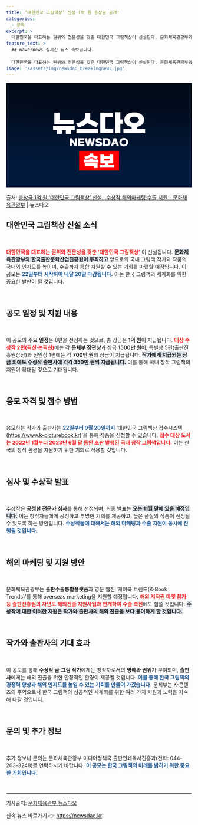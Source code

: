 ```yaml
---
title: ‘대한민국 그림책상’ 신설 1억 원 총상금 공개!
categories:
  - 문학
excerpt: >
  대한민국을 대표하는 권위와 전문성을 갖춘 대한민국 그림책상이 신설된다. 문화체육관광부와 한국출판문화산업진흥원…
feature_text: >
  ## navernews 실시간 뉴스 속보입니다.

  대한민국을 대표하는 권위와 전문성을 갖춘 대한민국 그림책상이 신설된다. 문화체육관광부와 한국출판문화산업진흥원…
image: '/assets/img/newsdao_breakingnews.jpg'
---
```


![뉴스다오 속보](/assets/img/newsdao_breakingnews.jpg)

<p>출처: <a href="https://newsdao.kr/1665" rel="dofollow">총상금 1억 원 ‘대한민국 그림책상’ 신설…수상작 해외마케팅·수출 지원 - 문화체육관광부</a> | 뉴스다오</p>

<h2 data-ke-size="size26">대한민국 그림책상 신설 소식</h2>

<p data-ke-size="size16">&nbsp;</p>

<b><span style="color: #ee2323;">대한민국을 대표하는 권위와 전문성을 갖춘 ‘대한민국 그림책상’</span></b> 이 신설됩니다. <b><span style="background-color: #21538527;">문화체육관광부와 한국출판문화산업진흥원이 주최하고</span></b> 앞으로의 국내 그림책 작가와 작품의 국내외 인지도를 높이며, 수출까지 통합 지원할 수 있는 기회를 마련할 예정입니다. 이 공모는 <b><span style="color: #1a5490;">22일부터 시작하여 내달 20일 마감됩니다.</span></b> 이는 한국 그림책의 세계화를 위한 중요한 발판이 될 것입니다.

<p data-ke-size="size16">&nbsp;</p>

<h2 data-ke-size="size26">공모 일정 및 지원 내용</h2>

<p data-ke-size="size16">&nbsp;</p>

이 공모의 주요 <b>일정</b>은 8편을 선정하는 것으로, 총 상금은 <b>1억 원</b>이 지급됩니다. <b><span style="color: #ee2323;">대상 수상작 2편(픽션·논픽션)</span></b>에는 각 <b>문체부 장관상</b>과 상금 <b>1500만 원</b>이, 특별상 5편(출판진흥원장상)과 신인상 1편에는 각 <b>700만 원</b>의 상금이 지급됩니다. <b><span style="background-color: #21538527;">작가에게 지급되는 상금 외에도 수상작 출판사에 각각 350만 원씩 지급됩니다.</span></b> 이를 통해 국내 창작 그림책의 지원이 확대될 것으로 기대됩니다.

<p data-ke-size="size16">&nbsp;</p>

<h2 data-ke-size="size26">응모 자격 및 접수 방법</h2>

<p data-ke-size="size16">&nbsp;</p>

응모하는 작가와 출판사는 <b><span style="color: #1a5490;">22일부터 9월 20일까지</span></b> ‘대한민국 그림책상 접수시스템(<a href="https://www.k-picturebook.kr">https://www.k-picturebook.kr</a>)’을 통해 작품을 신청할 수 있습니다. <b><span style="color: #ee2323;">접수 대상 도서는 2022년 1월부터 2023년 6월 말 동안 초판 발행된 국내 창작 그림책입니다.</span></b> 이는 한국의 창작 환경을 지원하기 위한 기회로 작용할 것입니다.

<p data-ke-size="size16">&nbsp;</p>

<h2 data-ke-size="size26">심사 및 수상작 발표</h2>

<p data-ke-size="size16">&nbsp;</p>

수상작은 <b>공정한 전문가 심사</b>를 통해 선정되며, 최종 발표는 <b><span style="background-color: #21538527;">오는 11월 말에 있을 예정입니다.</span></b> 이는 창작자들에게 공정하고 투명한 기회를 제공하고, 높은 품질의 작품이 선정될 수 있도록 하는 방안입니다. <b><span style="color: #1a5490;">수상작들에 대해서는 해외 마케팅과 수출 지원이 동시에 진행될 것입니다.</span></b>

<p data-ke-size="size16">&nbsp;</p>

<h2 data-ke-size="size26">해외 마케팅 및 지원 방안</h2>

<p data-ke-size="size16">&nbsp;</p>

문화체육관광부는 <b>출판수출통합플랫폼</b>과 영문 웹진 ‘케이북 트렌드(K-Book Trends)’를 통해 overseas marketing을 지원할 예정입니다. <b><span style="color: #ee2323;">해외 저작권 마켓 참가 등 출판진흥원의 차년도 해외진출 지원사업과 연계하여 수출 촉진</span></b>에도 힘쓸 것입니다. <b><span style="background-color: #21538527;">수상작에 대한 이러한 지원은 작가와 출판사의 해외 진출을 보다 용이하게 할 것입니다.</span></b>

<p data-ke-size="size16">&nbsp;</p>

<h2 data-ke-size="size26">작가와 출판사의 기대 효과</h2>

<p data-ke-size="size16">&nbsp;</p>

이 공모를 통해 <b>수상작 글·그림 작가</b>에게는 창작자로서의 <b>명예와 권위</b>가 부여되며, <b>출판사</b>에게는 해외 진출을 위한 안정적인 환경이 제공될 것입니다. <b><span style="color: #1a5490;">이를 통해 한국 그림책의 경쟁력 향상과 해외 인지도를 높일 수 있는 기회를 만들어 가겠습니다.</span></b> 문체부는 K-콘텐츠의 주역으로서 한국 그림책의 성공적인 세계화를 위한 여러 가지 지원과 노력을 지속해 나갈 것입니다.

<p data-ke-size="size16">&nbsp;</p>

<h2 data-ke-size="size26">문의 및 추가 정보</h2>

<p data-ke-size="size16">&nbsp;</p>

추가 정보나 문의는 문화체육관광부 미디어정책국 출판인쇄독서진흥과(전화: 044-203-3248)로 연락하시기 바랍니다. <b><span style="color: #1a5490;">이 공모는 한국 그림책의 미래를 밝히기 위한 중요한 기회입니다.</span></b>

<p data-ke-size="size16">&nbsp;</p>

<hr style="border:1px solid #e0e0e0;"/>

<p data-ke-size="size16">기사출처: <a href="https://newsdao.kr/1665">문화체육관부 뉴스다오</a></p> 

신속 뉴스 바로가기 👉 <a href="https://newsdao.kr" rel="dofollow">https://newsdao.kr</a>


